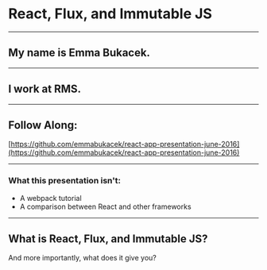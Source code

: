# React, Flux, and Immutable JS

---
## My name is Emma Bukacek.

---
## I work at RMS.

---
## Follow Along:
[https://github.com/emmabukacek/react-app-presentation-june-2016](https://github.com/emmabukacek/react-app-presentation-june-2016)

---
### What this presentation isn't:
* A webpack tutorial <!-- .element: class="fragment" data-fragment-index="1" -->
* A comparison between React and other frameworks <!-- .element: class="fragment" data-fragment-index="2" -->

---
## What is React, Flux, and Immutable JS?
And more importantly, what does it give you?
